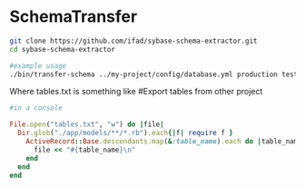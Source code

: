 # SchemaTransfer

```bash
git clone https://github.com/ifad/sybase-schema-extractor.git
cd sybase-schema-extractor

#example usage
./bin/transfer-schema ../my-project/config/database.yml production test ../my-project/tables.txt
```

Where tables.txt is something like
#Export tables from other project

```ruby
#in a console

File.open("tables.txt", "w") do |file|
  Dir.glob("./app/models/**/*.rb").each{|f| require f }
    ActiveRecord::Base.descendants.map(&:table_name).each do |table_name|
      file << "#{table_name}\n"
    end
  end
end
```
